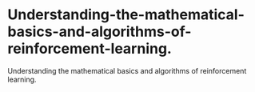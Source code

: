 # Understanding-the-mathematical-basics-and-algorithms-of-reinforcement-learning.
Understanding the mathematical basics and algorithms of reinforcement learning.
